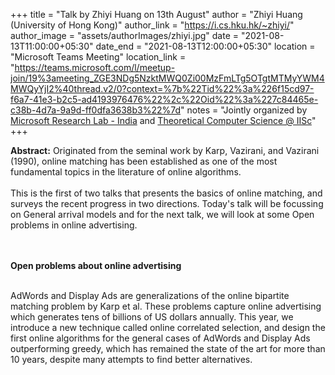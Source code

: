 +++
title = "Talk by Zhiyi Huang on  13th August"
author = "Zhiyi Huang (University of Hong Kong)"
author_link = "https://i.cs.hku.hk/~zhiyi/"
author_image = "assets/authorImages/zhiyi.jpg"
date = "2021-08-13T11:00:00+05:30"
date_end = "2021-08-13T12:00:00+05:30"
location = "Microsoft Teams Meeting"
location_link = "https://teams.microsoft.com/l/meetup-join/19%3ameeting_ZGE3NDg5NzktMWQ0Zi00MzFmLTg5OTgtMTMyYWM4MWQyYjI2%40thread.v2/0?context=%7b%22Tid%22%3a%226f15cd97-f6a7-41e3-b2c5-ad4193976476%22%2c%22Oid%22%3a%227c84465e-c38b-4d7a-9a9d-ff0dfa3638b3%22%7d"
notes = "Jointly organized by <a href = "https://www.microsoft.com/en-us/research/lab/microsoft-research-india/" target= "_blank">Microsoft Research Lab - India</a> and <a href='https://www.csa.iisc.ac.in/theoretical-computer-science/' target= "_blank">Theoretical Computer Science @ IISc</a>"
+++

<b>Abstract:</b> Originated from the seminal work by Karp, Vazirani, and Vazirani
(1990), online matching has been established as one of the most
fundamental topics in the literature of online algorithms.
<br><br>
This is the first of two talks that presents the basics of online matching, and surveys the recent
progress in two directions. Today's talk will be focussing on General arrival models and
for the next talk, we will look at some Open problems in online advertising.

<br><br>
<b>Open problems about online advertising</b>
<br><br>

AdWords and Display Ads are
generalizations of the online bipartite matching problem by Karp et
al. These problems capture online advertising which generates tens of
billions of US dollars annually. This year, we introduce a new
technique called online correlated selection, and design the first
online algorithms for the general cases of AdWords and Display Ads
outperforming greedy, which has remained the state of the art for more
than 10 years, despite many attempts to find better alternatives.